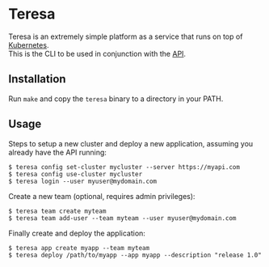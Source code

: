 # Teresa

Teresa is an extremely simple platform as a service that runs on top of [Kubernetes](https://github.com/kubernetes/kubernetes).  
This is the CLI to be used in conjunction with the [API](https://github.com/luizalabs/teresa-api).

## Installation

Run `make` and copy the `teresa` binary to a directory in your PATH.

## Usage

Steps to setup a new cluster and deploy a new application, assuming you already have the API running:

    $ teresa config set-cluster mycluster --server https://myapi.com
    $ teresa config use-cluster mycluster
    $ teresa login --user myuser@mydomain.com

Create a new team (optional, requires admin privileges):

    $ teresa team create myteam
    $ teresa team add-user --team myteam --user myuser@mydomain.com

Finally create and deploy the application:

    $ teresa app create myapp --team myteam
    $ teresa deploy /path/to/myapp --app myapp --description "release 1.0"
